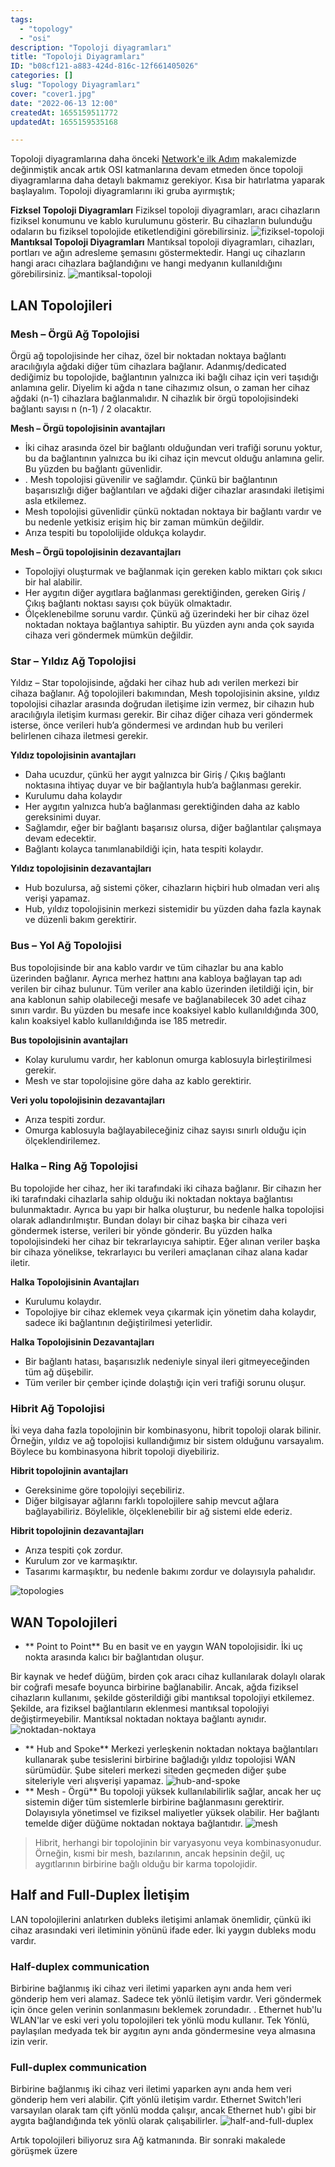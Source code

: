 ```yaml
---
tags:
  - "topology"
  - "osi"
description: "Topoloji diyagramları"
title: "Topoloji Diyagramları"
ID: "b08cf121-a883-424d-816c-12f661405026"
categories: []
slug: "Topology Diyagramları"
cover: "cover1.jpg"
date: "2022-06-13 12:00"
createdAt: 1655159511772
updatedAt: 1655159535168

---
```

Topoloji diyagramlarına daha önceki [Network'e ilk Adım](https://skorskyblog.me/network/tr/network-e-ilk-ad%C4%B1m#topoloji-diyagramlar%C4%B1)
makalemizde değinmiştik ancak artık OSI katmanlarına devam etmeden önce topoloji diyagramlarına daha detaylı bakmamız gerekiyor. Kısa bir hatırlatma yaparak başlayalım. Topoloji diyagramlarını iki gruba ayırmıştık;

**Fizksel Topoloji Diyagramları**
Fiziksel topoloji diyagramları, aracı cihazların fiziksel konumunu ve kablo kurulumunu gösterir. Bu cihazların bulunduğu odaların bu fiziksel topolojide etiketlendiğini görebilirsiniz.
![fiziksel-topoloji](https://skorskyfiles.blob.core.windows.net/$web/articles/gunumuzde-network/fiziksel-topoloji.png)
**Mantıksal Topoloji Diyagramları**
Mantıksal topoloji diyagramları, cihazları, portları ve ağın adresleme şemasını göstermektedir. Hangi uç cihazların hangi aracı cihazlara bağlandığını ve hangi medyanın kullanıldığını görebilirsiniz.
![mantiksal-topoloji](https://skorskyfiles.blob.core.windows.net/$web/articles/gunumuzde-network/mantiksal-topoloji.png)

 
## LAN Topolojileri

### Mesh – Örgü Ağ Topolojisi

Örgü ağ topolojisinde her cihaz, özel bir noktadan noktaya bağlantı aracılığıyla ağdaki diğer tüm cihazlara bağlanır. Adanmış/dedicated dediğimiz bu topolojide, bağlantının yalnızca iki bağlı cihaz için veri taşıdığı anlamına gelir. Diyelim ki ağda n tane cihazımız olsun, o zaman her cihaz ağdaki (n-1) cihazlara bağlanmalıdır. N cihazlık bir örgü topolojisindeki bağlantı sayısı n (n-1) / 2 olacaktır.

 **Mesh – Örgü topolojisinin avantajları**

-  İki cihaz arasında özel bir bağlantı olduğundan veri trafiği sorunu yoktur, bu da bağlantının yalnızca bu iki cihaz için mevcut olduğu anlamına gelir. Bu yüzden bu bağlantı güvenlidir.
- . Mesh topolojisi güvenilir ve sağlamdır. Çünkü bir bağlantının başarısızlığı diğer bağlantıları ve ağdaki diğer cihazlar arasındaki iletişimi asla etkilemez.
-  Mesh topolojisi güvenlidir çünkü noktadan noktaya bir bağlantı vardır ve bu nedenle yetkisiz erişim hiç bir zaman mümkün değildir.
- Arıza tespiti bu topololijide oldukça kolaydır.

 **Mesh – Örgü topolojisinin dezavantajları**

-  Topolojiyi oluşturmak ve bağlanmak için gereken kablo miktarı çok sıkıcı bir hal alabilir.
-  Her aygıtın diğer aygıtlara bağlanması gerektiğinden, gereken Giriş / Çıkış bağlantı noktası sayısı çok büyük olmaktadır.
- Ölçeklenebilme sorunu vardır. Çünkü ağ üzerindeki her bir cihaz özel noktadan noktaya bağlantıya sahiptir. Bu yüzden aynı anda çok sayıda cihaza veri göndermek mümkün değildir.

### Star – Yıldız Ağ Topolojisi

Yıldız – Star topolojisinde, ağdaki her cihaz hub adı verilen merkezi bir cihaza bağlanır. Ağ topolojileri bakımından, Mesh topolojisinin aksine, yıldız topolojisi cihazlar arasında doğrudan iletişime izin vermez, bir cihazın hub aracılığıyla iletişim kurması gerekir. Bir cihaz diğer cihaza veri göndermek isterse, önce verileri hub’a göndermesi ve ardından hub bu verileri belirlenen cihaza iletmesi gerekir.

 **Yıldız topolojisinin avantajları**

-  Daha ucuzdur, çünkü her aygıt yalnızca bir Giriş / Çıkış bağlantı noktasına ihtiyaç duyar ve bir bağlantıyla hub’a bağlanması gerekir.
-  Kurulumu daha kolaydır
-  Her aygıtın yalnızca hub’a bağlanması gerektiğinden daha az kablo gereksinimi duyar.
- Sağlamdır, eğer bir bağlantı başarısız olursa, diğer bağlantılar çalışmaya devam edecektir.
-  Bağlantı kolayca tanımlanabildiği için, hata tespiti kolaydır.

 **Yıldız topolojisinin dezavantajları**

-  Hub bozulursa, ağ sistemi çöker, cihazların hiçbiri hub olmadan veri alış verişi yapamaz.
-  Hub, yıldız topolojisinin merkezi sistemidir bu yüzden daha fazla kaynak ve düzenli bakım gerektirir.

### Bus – Yol Ağ Topolojisi
Bus topolojisinde bir ana kablo vardır ve tüm cihazlar bu ana kablo üzerinden bağlanır. Ayrıca merhez hattını ana kabloya bağlayan tap adı verilen bir cihaz bulunur. Tüm veriler ana kablo üzerinden iletildiği için, bir ana kablonun sahip olabileceği mesafe ve bağlanabilecek 30 adet cihaz sınırı vardır. Bu yüzden bu mesafe ince koaksiyel kablo kullanıldığında 300, kalın koaksiyel kablo kullanıldığında ise 185 metredir.

**Bus topolojisinin avantajları**

-  Kolay kurulumu vardır, her kablonun omurga kablosuyla birleştirilmesi gerekir.
-  Mesh ve star topolojisine göre daha az kablo gerektirir.
    

 **Veri yolu topolojisinin dezavantajları**

-  Arıza tespiti zordur.
-  Omurga kablosuyla bağlayabileceğiniz cihaz sayısı sınırlı olduğu için ölçeklendirilemez.

### Halka – Ring Ağ Topolojisi
Bu topolojide her cihaz, her iki tarafındaki iki cihaza bağlanır. Bir cihazın her iki tarafındaki cihazlarla sahip olduğu iki noktadan noktaya bağlantısı bulunmaktadır. Ayrıca bu yapı bir halka oluşturur, bu nedenle halka topolojisi olarak adlandırılmıştır. Bundan dolayı bir cihaz başka bir cihaza veri göndermek isterse, verileri bir yönde gönderir. Bu yüzden halka topolojisindeki her cihaz bir tekrarlayıcıya sahiptir. Eğer alınan veriler başka bir cihaza yönelikse, tekrarlayıcı bu verileri amaçlanan cihaz alana kadar iletir.

**Halka Topolojisinin Avantajları**

-  Kurulumu kolaydır.
-  Topolojiye bir cihaz eklemek veya çıkarmak için yönetim daha kolaydır, sadece iki bağlantının değiştirilmesi yeterlidir.
    

 **Halka Topolojisinin Dezavantajları**

-  Bir bağlantı hatası, başarısızlık nedeniyle sinyal ileri gitmeyeceğinden tüm ağ düşebilir.
-  Tüm veriler bir çember içinde dolaştığı için veri trafiği sorunu oluşur.

### Hibrit Ağ Topolojisi

İki veya daha fazla topolojinin bir kombinasyonu, hibrit topoloji olarak bilinir. Örneğin, yıldız ve ağ topolojisi kullandığımız bir sistem olduğunu varsayalım. Böylece bu kombinasyona hibrit topoloji diyebiliriz.

 **Hibrit topolojinin avantajları**

-  Gereksinime göre topolojiyi seçebiliriz.
-  Diğer bilgisayar ağlarını farklı topolojilere sahip mevcut ağlara bağlayabiliriz. Böylelikle, ölçeklenebilir bir ağ sistemi elde ederiz.
    

 **Hibrit topolojinin dezavantajları**

-  Arıza tespiti çok zordur.
-  Kurulum zor ve karmaşıktır.
-  Tasarımı karmaşıktır, bu nedenle bakımı zordur ve dolayısıyla pahalıdır.


![topologies](https://skorskyfiles.blob.core.windows.net/$web/articles/topolojiler/topologies.png)


## WAN Topolojileri

- ** Point to Point**
Bu en basit ve en yaygın WAN topolojisidir. İki uç nokta arasında kalıcı bir bağlantıdan oluşur.

Bir kaynak ve hedef düğüm, birden çok aracı cihaz kullanılarak dolaylı olarak bir coğrafi mesafe boyunca birbirine bağlanabilir. Ancak, ağda fiziksel cihazların kullanımı, şekilde gösterildiği gibi mantıksal topolojiyi etkilemez. Şekilde, ara fiziksel bağlantıların eklenmesi mantıksal topolojiyi değiştirmeyebilir. Mantıksal noktadan noktaya bağlantı aynıdır.
![noktadan-noktaya](https://skorskyfiles.blob.core.windows.net/$web/articles/topolojiler/noktadan-noktaya.png)
- ** Hub and Spoke**
Merkezi yerleşkenin noktadan noktaya bağlantıları kullanarak şube tesislerini birbirine bağladığı yıldız topolojisi WAN sürümüdür. Şube siteleri merkezi siteden geçmeden diğer şube siteleriyle veri alışverişi yapamaz.
![hub-and-spoke](https://skorskyfiles.blob.core.windows.net/$web/articles/topolojiler/hub-and-spoke.png)
- ** Mesh - Örgü**
Bu topoloji yüksek kullanılabilirlik sağlar, ancak her uç sistemin diğer tüm sistemlerle birbirine bağlanmasını gerektirir. Dolayısıyla yönetimsel ve fiziksel maliyetler yüksek olabilir. Her bağlantı temelde diğer düğüme noktadan noktaya bağlantıdır.
![mesh](https://skorskyfiles.blob.core.windows.net/$web/articles/topolojiler/mesh.png)
> Hibrit, herhangi bir topolojinin bir varyasyonu veya kombinasyonudur. Örneğin, kısmi bir mesh, bazılarının, ancak hepsinin değil, uç aygıtlarının birbirine bağlı olduğu bir karma topolojidir.
## Half and Full-Duplex İletişim
LAN topolojilerini anlatırken dubleks iletişimi anlamak önemlidir, çünkü iki cihaz arasındaki veri iletiminin yönünü ifade eder. İki yaygın dubleks modu vardır.

### Half-duplex communication

Birbirine bağlanmış iki cihaz veri iletimi yaparken aynı anda hem veri gönderip hem veri alamaz. Sadece tek yönlü iletişim vardır. Veri göndermek için önce gelen verinin sonlanmasını beklemek zorundadır. . Ethernet hub'lu WLAN'lar ve eski veri yolu topolojileri tek yönlü modu kullanır. Tek Yönlü, paylaşılan medyada tek bir aygıtın aynı anda göndermesine veya almasına izin verir. 

### Full-duplex communication

Birbirine bağlanmış iki cihaz veri iletimi yaparken aynı anda hem veri gönderip hem veri alabilir. Çift yönlü iletişim vardır. Ethernet Switch'leri varsayılan olarak tam çift yönlü modda çalışır, ancak Ethernet hub'ı gibi bir aygıta bağlandığında tek yönlü olarak çalışabilirler.
![half-and-full-duplex](https://skorskyfiles.blob.core.windows.net/$web/articles/topolojiler/half_full_duplex.png)

Artık topolojileri biliyoruz sıra Ağ katmanında. Bir sonraki makalede görüşmek üzere